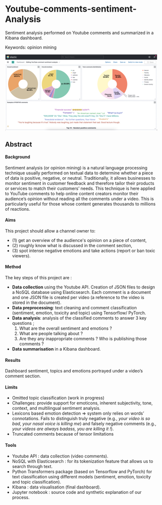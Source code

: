 # Youtube-comments-sentiment-Analysis

Sentiment analysis performed on Youtube comments and summarized in a Kibana dashboard.

Keywords: opinion mining

![](dashboard.png)

## Abstract
#### Background
Sentiment analysis (or opinion mining) is a natural language processing technique usually performed on textual data to determine whether a piece of data is positive, negative, or neutral. Traditionally, it allows businesses to monitor sentiment in customer feedback and
therefore tailor their products or services to match their customers’ needs. This technique is here applied to YouTube comments to help online content creators monitor their audience’s opinion without reading all the comments under a video. This is particularly useful for those whose content generates thousands to millions of reactions.

#### Aims
This project should allow a channel owner to:
- (1) get an overview of the audience's opinion on a piece of content,
- (2) roughly know what is discussed in the comment section,
- (3) spot intense negative emotions and take actions (report or ban toxic viewers).

#### Method
The key steps of this project are :
- **Data collection** using the Youtube API. Creation of JSON files to design a NoSQL database using Elasticsearch. Each comment is a document and one JSON file is created per video (a reference to the video is stored in the document).
- **Data preprocessing**: text cleaning and comment classification (sentiment, emotion, toxicity and topic) using Tensorflow/ PyTorch.
- **Data analysis**: analysis of the classified comments to answer 3 key questions ;
  1. What are the overall sentiment and emotions ?
  2. What are people talking about ?
  3. Are they any inappropriate comments ? Who is publishing those comments ?
- **Data summarisation** in a Kibana dashboard.

#### Results
Dashboard sentiment, topics and emotions portrayed under a video’s comment section.

#### Limits
- Omitted topic classification (work in progress)
- Challenges: provide support for emoticons, inherent subjectivity, tone, context, and multilingual sentiment analysis.
- Lexicons based emotion detection => system only relies on words’ connotations. Fails to distinguish truly negative (e.g., *your video is so bad*, *your nasal voice is killing me*) and falsely negative comments (e.g., *your videos are always badass, you are killing it !*).
- Truncated comments because of tensor limitations


#### Tools
- Youtube API : data collection (video comments).
- NoSQL with Elasticsearch : for its tokenization feature that allows us to search through text.
- Python Transformers package (based on Tensorflow and PyTorch) for text
classification using different models (sentiment, emotion, toxicity and topic classification).
- Kibana : data visualisation (final dashboard).
- Jupyter notebook : source code and synthetic explanation of our process.
